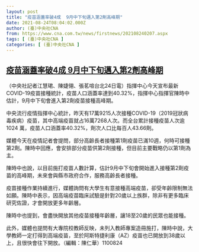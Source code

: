 ```yaml
---
layout: post
title: "疫苗涵蓋率破4成  9月中下旬邁入第2劑高峰期"
date: 2021-08-24T08:04:02.000Z
author: (臺)中央社CNA
from: https://www.cna.com.tw/news/firstnews/202108240207.aspx
tags: [ (臺)中央社CNA ]
categories: [ (臺)中央社CNA ]
---
```

<!--1629792242000-->
[疫苗涵蓋率破4成  9月中下旬邁入第2劑高峰期](https://www.cna.com.tw/news/firstnews/202108240207.aspx)
------

<div>
<div></div><div class="paragraph"><p>（中央社記者江慧珺、陳婕翎、張茗喧台北24日電）指揮中心今天宣布最新COVID-19疫苗接種統計，疫苗人口涵蓋率達到40.32%，指揮中心指揮官陳時中估計，9月中下旬會進入第2劑疫苗接種高峰期。</p><p>中央流行疫情指揮中心統計，昨天有17萬9215人次接種COVID-19（2019冠狀病毒疾病）疫苗，其中高端疫苗就占16萬7268人次。而全台累計接種疫苗人次逾1024 萬，疫苗人口涵蓋率40.32%，劑次人口比每百人43.66劑。</p><p>媒體今天在疫情記者會提問，部分高齡長者接種第1劑疫苗已滿10週，何時可接種第2劑。陳時中回應，會安排部分疫苗供第2劑接種，但目前主要戰略仍以第1劑為主。</p><p>陳時中也說，以目前施打疫苗人數計算，估計9月中下旬會開始進入接種第2劑疫苗的高峰期，未來會與縣市政府合作，服務高齡長者接種。</p><p>疫苗接種作業持續進行，媒體詢問有大學生有意接種高端疫苗，卻受年齡限制無法如願。陳時中表示，因高端疫苗臨床試驗是針對20歲以上族群，除非有更多臨床研究佐證，才會開放更多年齡層。</p><p>陳時中也提到，會盡快開放其他疫苗接種年齡層，讓18至20歲的民眾也能接種。</p><p>此外，媒體也提問有大專院校教師反映，未列入教師專案造冊施打，陳時中說，大學教師一定打得到高端疫苗，至於阿斯特捷利康（AZ）疫苗也已開放到38歲以上，且很快會往下開放。（編輯：陳仁華）1100824</p></div>
</div>
